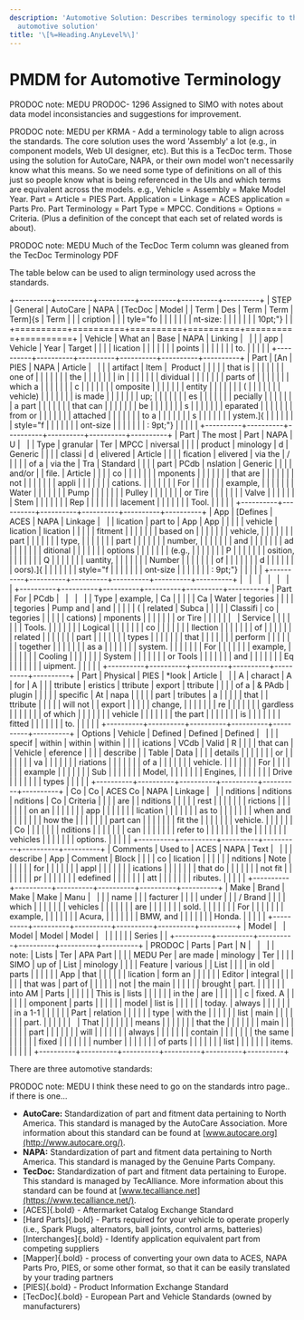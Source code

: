 ```yaml
---
description: 'Automotive Solution: Describes terminology specific to the
  automotive solution'
title: '\[%=Heading.AnyLevel%\]'
---
```


PMDM for Automotive Terminology
===============================

PRODOC note: MEDU PRODOC- 1296 Assigned to SIMO with notes about data
model inconsistancies and suggestions for improvement.

PRODOC note: MEDU per KRMA - Add a terminology table to align across the
standards. The core solution uses the word \'Assembly\' a lot (e.g., in
component models, Web UI designer, etc). But this is a TecDoc term.
Those using the solution for AutoCare, NAPA, or their own model won\'t
necessarily know what this means. So we need some type of definitions on
all of this just so people know what is being referenced in the UIs and
which terms are equivalent across the models. e.g., Vehicle = Assembly =
Make Model Year. Part = Article = PIES Part. Application = Linkage =
ACES application = Parts Pro. Part Terminology = Part Type = MPCC.
Conditions = Options = Criteria. (Plus a definition of the concept that
each set of related words is about).

PRODOC note: MEDU Much of the TecDoc Term column was gleaned from the
TecDoc Terminology PDF

The table below can be used to align terminology used across the
standards.

+----------+----------+----------+----------+----------+----------+
| STEP     | General  | AutoCare | NAPA     | [TecDoc  | Model    |
| Term     | Des      | Term     | Term     | Term]{s  | Term     |
|          | cription |          |          | tyle="fo |          |
|          |          |          |          | nt-size: |          |
|          |          |          |          |  10pt;"} |          |
+==========+==========+==========+==========+==========+==========+
| Vehicle  | What an  | Base     | NAPA     | Linking  |          |
|          | app      | Vehicle  | Year     | Target   |          |
|          | lication |          |          |          |          |
|          | points   |          |          |          |          |
|          | to.      |          |          |          |          |
+----------+----------+----------+----------+----------+----------+
| Part     | [An      | PIES     | NAPA     | Article  |          |
|          | artifact | Item     |  Product |          |          |
|          | that is  |          |          |          |          |
|          | one of   |          |          |          |          |
|          | the      |          |          |          |          |
|          | in       |          |          |          |          |
|          | dividual |          |          |          |          |
|          | parts of |          |          |          |          |
|          | which a  |          |          |          |          |
|          | c        |          |          |          |          |
|          | omposite |          |          |          |          |
|          | entity   |          |          |          |          |
|          | (        |          |          |          |          |
|          | vehicle) |          |          |          |          |
|          | is made  |          |          |          |          |
|          | up;      |          |          |          |          |
|          | es       |          |          |          |          |
|          | pecially |          |          |          |          |
|          | a part   |          |          |          |          |
|          | that can |          |          |          |          |
|          | be       |          |          |          |          |
|          | s        |          |          |          |          |
|          | eparated |          |          |          |          |
|          | from or  |          |          |          |          |
|          | attached |          |          |          |          |
|          | to a     |          |          |          |          |
|          | s        |          |          |          |          |
|          | ystem.]{ |          |          |          |          |
|          | style="f |          |          |          |          |
|          | ont-size |          |          |          |          |
|          | : 9pt;"} |          |          |          |          |
+----------+----------+----------+----------+----------+----------+
| Part     | The most | Part     | NAPA     | U        |          |
| Type     | granular | Ter      | MPCC     | niversal |          |
|          | product  | minology | d        | Generic  |          |
|          | classi   | d        | elivered | Article  |          |
|          | fication | elivered | via the  | /        |          |
|          | of a     | via the  | Tra      | Standard |          |
|          | part     | PCdb     | nslation | Generic  |          |
|          | and/or   |          | file.    | Article  |          |
|          | co       |          |          |          |          |
|          | mponents |          |          |          |          |
|          | that are |          |          |          |          |
|          | not      |          |          |          |          |
|          | appli    |          |          |          |          |
|          | cations. |          |          |          |          |
|          | For      |          |          |          |          |
|          | example, |          |          |          |          |
|          | Water    |          |          |          |          |
|          | Pump     |          |          |          |          |
|          | Pulley   |          |          |          |          |
|          | or Tire  |          |          |          |          |
|          | Valve    |          |          |          |          |
|          | Stem     |          |          |          |          |
|          | Rep      |          |          |          |          |
|          | lacement |          |          |          |          |
|          | Tool.    |          |          |          |          |
+----------+----------+----------+----------+----------+----------+
| App      | [Defines | ACES     | NAPA     | Linkage  |          |
| lication | part to  | App      | App      |          |          |
|          | vehicle  | lication | lication |          |          |
|          | fitment  |          |          |          |          |
|          | based on |          |          |          |          |
|          | vehicle, |          |          |          |          |
|          | part     |          |          |          |          |
|          | type,    |          |          |          |          |
|          | part     |          |          |          |          |
|          | number,  |          |          |          |          |
|          | and      |          |          |          |          |
|          | ad       |          |          |          |          |
|          | ditional |          |          |          |          |
|          | options  |          |          |          |          |
|          | (e.g.,   |          |          |          |          |
|          | P        |          |          |          |          |
|          | osition, |          |          |          |          |
|          | Q        |          |          |          |          |
|          | uantity, |          |          |          |          |
|          | Number   |          |          |          |          |
|          | of       |          |          |          |          |
|          | d        |          |          |          |          |
|          | oors).]{ |          |          |          |          |
|          | style="f |          |          |          |          |
|          | ont-size |          |          |          |          |
|          | : 9pt;"} |          |          |          |          |
+----------+----------+----------+----------+----------+----------+
|          |          |          |          |          |          |
+----------+----------+----------+----------+----------+----------+
| Part     | For      | PCdb     |          |          |          |
| Type     | example, | Ca       |          |          |          |
| Ca       | Water    | tegories |          |          |          |
| tegories | Pump and | and      |          |          |          |
| (        | related  | Subca    |          |          |          |
| Classifi | co       | tegories |          |          |          |
| cations) | mponents |          |          |          |          |
|          | or Tire  |          |          |          |          |
|          | Service  |          |          |          |          |
|          | Tools.   |          |          |          |          |
|          | Logical  |          |          |          |          |
|          | co       |          |          |          |          |
|          | llection |          |          |          |          |
|          | of       |          |          |          |          |
|          | related  |          |          |          |          |
|          | part     |          |          |          |          |
|          | types    |          |          |          |          |
|          | that     |          |          |          |          |
|          | perform  |          |          |          |          |
|          | together |          |          |          |          |
|          | as a     |          |          |          |          |
|          | system.  |          |          |          |          |
|          | For      |          |          |          |          |
|          | example, |          |          |          |          |
|          | Cooling  |          |          |          |          |
|          | System   |          |          |          |          |
|          | or Tools |          |          |          |          |
|          | and      |          |          |          |          |
|          | Eq       |          |          |          |          |
|          | uipment. |          |          |          |          |
+----------+----------+----------+----------+----------+----------+
| Part     | Physical | PIES     | \*look   | Article  |          |
| A        | charact  | A        | for      | A        |          |
| ttribute | eristics | ttribute | export   | ttribute |          |
|          | of a     | & PAdb   | plugin   |          |          |
|          | specific | At       | napa     |          |          |
|          | part     | tributes | a        |          |          |
|          | that     |          | ttribute |          |          |
|          | will not |          | export   |          |          |
|          | change,  |          |          |          |          |
|          | re       |          |          |          |          |
|          | gardless |          |          |          |          |
|          | of which |          |          |          |          |
|          | vehicle  |          |          |          |          |
|          | the part |          |          |          |          |
|          | is       |          |          |          |          |
|          | fitted   |          |          |          |          |
|          | to.      |          |          |          |          |
+----------+----------+----------+----------+----------+----------+
| Options  | Vehicle  | Defined  | Defined  | Defined  |          |
|          | specif   | within   | within   | within   |          |
|          | ications | VCdb     | Valid    | R        |          |
|          | that can |          | Vehicle  | eference |          |
|          | describe |          | Table    | Data     |          |
|          | details  |          |          |          |          |
|          | or       |          |          |          |          |
|          | va       |          |          |          |          |
|          | riations |          |          |          |          |
|          | of a     |          |          |          |          |
|          | vehicle. |          |          |          |          |
|          | For      |          |          |          |          |
|          | example  |          |          |          |          |
|          | Sub      |          |          |          |          |
|          | Model,   |          |          |          |          |
|          | Engines, |          |          |          |          |
|          | Drive    |          |          |          |          |
|          | types    |          |          |          |          |
+----------+----------+----------+----------+----------+----------+
| Co       | Co       | ACES Co  | NAPA     | Linkage  |          |
| nditions | nditions | nditions | Co       | Criteria |          |
|          | are      |          | nditions |          |          |
|          | rest     |          |          |          |          |
|          | rictions |          |          |          |          |
|          | on an    |          |          |          |          |
|          | app      |          |          |          |          |
|          | lication |          |          |          |          |
|          | as to    |          |          |          |          |
|          | when and |          |          |          |          |
|          | how the  |          |          |          |          |
|          | part can |          |          |          |          |
|          | fit the  |          |          |          |          |
|          | vehicle. |          |          |          |          |
|          | Co       |          |          |          |          |
|          | nditions |          |          |          |          |
|          | can      |          |          |          |          |
|          | refer to |          |          |          |          |
|          | the      |          |          |          |          |
|          | vehicles |          |          |          |          |
|          | options. |          |          |          |          |
+----------+----------+----------+----------+----------+----------+
| Comments | Used to  | ACES     | NAPA     | Text     |          |
|          | describe | App      | Comment  | Block    |          |
|          | co       | lication |          |          |          |
|          | nditions | Note     |          |          |          |
|          | for      |          |          |          |          |
|          | appl     |          |          |          |          |
|          | ications |          |          |          |          |
|          | that do  |          |          |          |          |
|          | not fit  |          |          |          |          |
|          | pr       |          |          |          |          |
|          | edefined |          |          |          |          |
|          | att      |          |          |          |          |
|          | ributes. |          |          |          |          |
+----------+----------+----------+----------+----------+----------+
| Make     | Brand    | Make     | Make     | Manu     |          |
|          | name     |          |          | facturer |          |
|          | under    |          |          | / Brand  |          |
|          | which    |          |          |          |          |
|          | vehicles |          |          |          |          |
|          | are      |          |          |          |          |
|          | sold.    |          |          |          |          |
|          | For      |          |          |          |          |
|          | example, |          |          |          |          |
|          | Acura,   |          |          |          |          |
|          | BMW, and |          |          |          |          |
|          | Honda.   |          |          |          |          |
+----------+----------+----------+----------+----------+----------+
| Model    |          | Model    | Model    | Model    |          |
|          |          |          |          | Series   |          |
+----------+----------+----------+----------+----------+----------+
| PRODOC   | Parts    | Part     | N        |          |          |
| note:    | Lists    | Ter      | APA Part |          |          |
| MEDU Per | are made | minology | Ter      |          |          |
| SIMO     | up of    | List     | minology |          |          |
| Feature  | various  |          | List     |          |          |
| in old   | parts    |          |          |          |          |
| App      | that     |          |          |          |          |
| lication | form an  |          |          |          |          |
| Editor   | integral |          |          |          |          |
| that was | part of  |          |          |          |          |
| not      | the main |          |          |          |          |
| brought  | part.    |          |          |          |          |
| into AM  | Parts    |          |          |          |          |
| This is  | lists    |          |          |          |          |
| in the   | are      |          |          |          |          |
| c        | fixed. A |          |          |          |          |
| omponent | parts    |          |          |          |          |
| model    | list is  |          |          |          |          |
| today.   | always   |          |          |          |          |
|          | in a 1-1 |          |          |          |          |
| Part     | relation |          |          |          |          |
| type     | with the |          |          |          |          |
| list     | main     |          |          |          |          |
|          | part.    |          |          |          |          |
|          | That     |          |          |          |          |
|          | means    |          |          |          |          |
|          | that the |          |          |          |          |
|          | main     |          |          |          |          |
|          | part     |          |          |          |          |
|          | will     |          |          |          |          |
|          | always   |          |          |          |          |
|          | contain  |          |          |          |          |
|          | the same |          |          |          |          |
|          | fixed    |          |          |          |          |
|          | number   |          |          |          |          |
|          | of parts |          |          |          |          |
|          | list     |          |          |          |          |
|          | items.   |          |          |          |          |
+----------+----------+----------+----------+----------+----------+

There are three automotive standards:

PRODOC note: MEDU I think these need to go on the standards intro page..
if there is one\...

-   **AutoCare:** Standardization of part and fitment data pertaining to
    North America. This standard is managed by the AutoCare Association.
    More information about this standard can be found at
    [www.autocare.org](http://www.autocare.org/).
-   **NAPA:** Standardization of part and fitment data pertaining to
    North America. This standard is managed by the Genuine Parts
    Company.
-   **TecDoc:** Standardization of part and fitment data pertaining to
    Europe. This standard is managed by TecAlliance. More information
    about this standard can be found at
    [www.tecalliance.net](https://www.tecalliance.net/).
-   [ACES]{.bold} - Aftermarket Catalog Exchange Standard
-   [Hard Parts]{.bold} - Parts required for your vehicle to operate
    properly (i.e., Spark Plugs, alternators, ball joints, control arms,
    batteries)
-   [Interchanges]{.bold} - Identify application equivalent part from
    competing suppliers
-   [Mapper]{.bold} - process of converting your own data to ACES, NAPA
    Parts Pro, PIES, or some other format, so that it can be easily
    translated by your trading partners
-   [PIES]{.bold} - Product Information Exchange Standard
-   [TecDoc]{.bold} - European Part and Vehicle Standards (owned by
    manufacturers)
